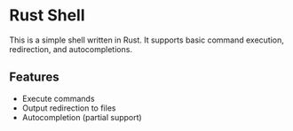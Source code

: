 # Rust Shell

This is a simple shell written in Rust. It supports basic command execution, redirection, and autocompletions.

## Features
- Execute commands
- Output redirection to files
- Autocompletion (partial support)
